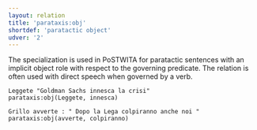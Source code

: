 ```yaml
---
layout: relation
title: 'parataxis:obj'
shortdef: 'paratactic object'
udver: '2'
---
```


The specialization is used in PoSTWITA for paratactic sentences with an implicit object role with respect to the governing predicate. 
The relation is often used with direct speech when governed by a verb.

~~~ sdparse
Leggete "Goldman Sachs innesca la crisi" 
parataxis:obj(Leggete, innesca) 
~~~

~~~ sdparse
Grillo avverte : " Dopo la Lega colpiranno anche noi "
parataxis:obj(avverte, colpiranno) 
~~~
<!-- Interlanguage links updated St lis 3 20:59:08 CET 2021 -->

